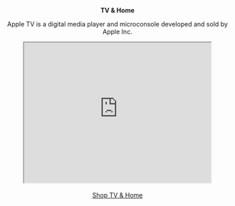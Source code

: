 <p align="center"> <b> TV & Home </b></p>

<p align="center">Apple TV is a digital media player and microconsole developed and sold by Apple Inc.</p>

<p align="center">
<iframe width="420" height="315"
src="https://www.youtube.com/embed/861Dt8Fy0IA">
</iframe><br><br>
<a href="https://www.apple.com/tv-home/" target="_blank">Shop TV & Home</a>
</p>
